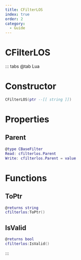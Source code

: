 ```yaml
---
title: CFilterLOS
index: true
order: 2
category:
  - Guide
---
```


# CFilterLOS

::: tabs
@tab Lua
# Constructor
```lua
CFilterLOS(ptr --[[ string ]])
```
# Properties
## Parent 
```lua
@type CBaseFilter
Read: cfilterlos.Parent
Write: cfilterlos.Parent = value
```
# Functions
## ToPtr
```lua
@returns string
cfilterlos:ToPtr()
```
## IsValid
```lua
@returns bool
cfilterlos:IsValid()
```

:::
